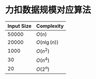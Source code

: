 # 力扣数据规模对应算法

| Input Size | Complexity   |
| :--------- | :----------- |
| $50000$    | $O(n)$       |
| $20000$    | $O(n\lg(n))$ |
| $1000$     | $O(n^2)$     |
| $30$       | $O(n^4)$     |
| $20$       | $O(2^n)$     |
